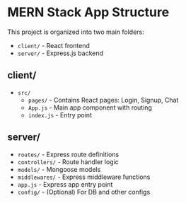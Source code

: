 # MERN Stack App Structure

This project is organized into two main folders:

- `client/` - React frontend
- `server/` - Express.js backend

## client/
- `src/`
  - `pages/` - Contains React pages: Login, Signup, Chat
  - `App.js` - Main app component with routing
  - `index.js` - Entry point

## server/
- `routes/` - Express route definitions
- `controllers/` - Route handler logic
- `models/` - Mongoose models
- `middlewares/` - Express middleware functions
- `app.js` - Express app entry point
- `config/` - (Optional) For DB and other configs